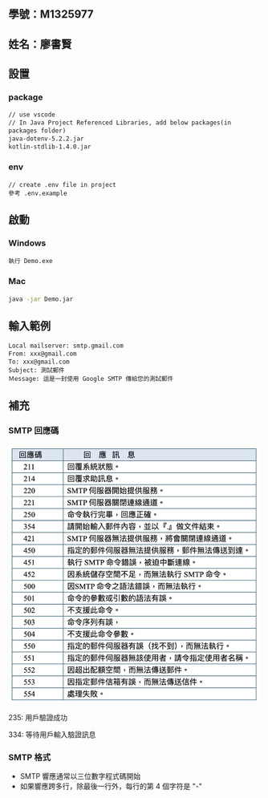 ## 學號：M1325977

## 姓名：廖書賢

## 設置

### package

```
// use vscode
// In Java Project Referenced Libraries, add below packages(in packages folder)
java-dotenv-5.2.2.jar
kotlin-stdlib-1.4.0.jar
```

### env

```
// create .env file in project
參考 .env.example
```

## 啟動

### Windows

```
執行 Demo.exe
```

### Mac

```bash
java -jar Demo.jar
```

## 輸入範例

```
Local mailserver: smtp.gmail.com
From: xxx@gmail.com
To: xxx@gmail.com
Subject: 測試郵件
Ｍessage: 這是一封使用 Google SMTP 傳給您的測試郵件
```

## 補充

### SMTP 回應碼

![smtp code](./img/smtp%20code.png)

235: 用戶驗證成功

334: 等待用戶輸入驗證訊息

### SMTP 格式

- SMTP 響應通常以三位數字程式碼開始
- 如果響應跨多行，除最後一行外，每行的第 4 個字符是 "-"
